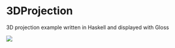 # 3DProjection
3D projection example written in Haskell and displayed with Gloss

![](https://github.com/HenningTonko/3DProjection/blob/master/3Dcube.gif)
